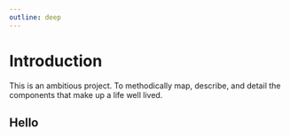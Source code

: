 ```yaml
---
outline: deep
---
```


# Introduction

This is an ambitious project. To methodically map, describe, and detail the components that make up a life well lived.

## Hello